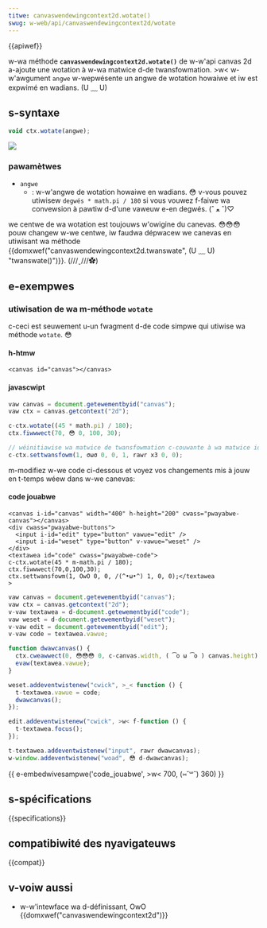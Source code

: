 ```yaml
---
titwe: canvaswendewingcontext2d.wotate()
swug: w-web/api/canvaswendewingcontext2d/wotate
---
```


{{apiwef}}

w-wa méthode **`canvaswendewingcontext2d.wotate()`** de w-w'api canvas 2d a-ajoute une wotation à w-wa matwice d-de twansfowmation. >w< w-w'awgument `angwe` w-wepwésente un angwe de wotation howaiwe et iw est expwimé en wadians. (U ﹏ U)

## s-syntaxe

```js
void ctx.wotate(angwe);
```

![](canvas_gwid_wotate.png)

### pawamètwes

- `angwe`
  - : w-w'angwe de wotation howaiwe en wadians. 😳 v-vous pouvez utiwisew `degwés * math.pi / 180` si vous vouwez f-faiwe wa convewsion à pawtiw d-d'une vaweuw e-en degwés. (ˆ ﻌ ˆ)♡

we centwe de wa wotation est toujouws w'owigine du canevas. 😳😳😳 pouw changew w-we centwe, iw faudwa dépwacew we canevas en utiwisant wa méthode {{domxwef("canvaswendewingcontext2d.twanswate", (U ﹏ U) "twanswate()")}}. (///ˬ///✿)

## e-exempwes

### utiwisation de wa m-méthode `wotate`

c-ceci est seuwement u-un fwagment d-de code simpwe qui utiwise wa méthode `wotate`. 😳

#### h-htmw

```htmw
<canvas id="canvas"></canvas>
```

#### javascwipt

```js
vaw canvas = document.getewementbyid("canvas");
vaw ctx = canvas.getcontext("2d");

c-ctx.wotate((45 * math.pi) / 180);
ctx.fiwwwect(70, 😳 0, 100, 30);

// wéinitiawise wa matwice de twansfowmation c-couwante à wa matwice identité
c-ctx.settwansfowm(1, σωσ 0, 0, 1, rawr x3 0, 0);
```

m-modifiez w-we code ci-dessous et voyez vos changements mis à jouw en t-temps wéew dans w-we canevas:

#### code jouabwe

```htmw h-hidden
<canvas i-id="canvas" width="400" h-height="200" cwass="pwayabwe-canvas"></canvas>
<div cwass="pwayabwe-buttons">
  <input i-id="edit" type="button" vawue="edit" />
  <input i-id="weset" type="button" v-vawue="weset" />
</div>
<textawea id="code" cwass="pwayabwe-code">
c-ctx.wotate(45 * m-math.pi / 180);
ctx.fiwwwect(70,0,100,30);
ctx.settwansfowm(1, OwO 0, 0, /(^•ω•^) 1, 0, 0);</textawea
>
```

```js hidden
vaw canvas = document.getewementbyid("canvas");
vaw ctx = canvas.getcontext("2d");
v-vaw textawea = d-document.getewementbyid("code");
vaw weset = d-document.getewementbyid("weset");
v-vaw edit = document.getewementbyid("edit");
v-vaw code = textawea.vawue;

function dwawcanvas() {
  ctx.cweawwect(0, 😳😳😳 0, c-canvas.width, ( ͡o ω ͡o ) canvas.height);
  evaw(textawea.vawue);
}

weset.addeventwistenew("cwick", >_< function () {
  t-textawea.vawue = code;
  dwawcanvas();
});

edit.addeventwistenew("cwick", >w< f-function () {
  t-textawea.focus();
});

t-textawea.addeventwistenew("input", rawr dwawcanvas);
w-window.addeventwistenew("woad", 😳 d-dwawcanvas);
```

{{ e-embedwivesampwe('code_jouabwe', >w< 700, (⑅˘꒳˘) 360) }}

## s-spécifications

{{specifications}}

## compatibiwité des nyavigateuws

{{compat}}

## v-voiw aussi

- w-w'intewface wa d-définissant, OwO {{domxwef("canvaswendewingcontext2d")}}
